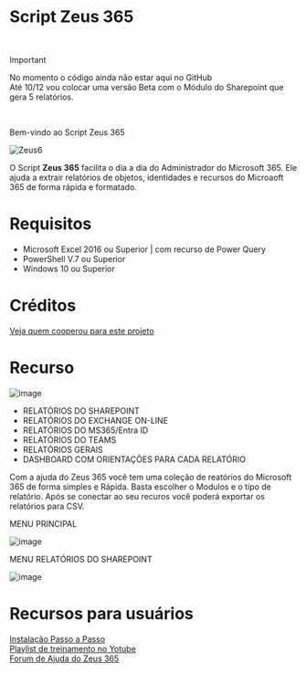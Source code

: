 
# Script Zeus 365

<br>

> [!IMPORTANT]
> No momento o código ainda não estar aqui no GitHub <br>
> Até 10/12 vou colocar uma versão Beta com o Módulo do Sharepoint
> que gera 5 relatórios.

<br>


Bem-vindo ao Script Zeus 365 <br>

![Zeus6](https://github.com/user-attachments/assets/25c417dc-6545-4691-baaa-b46f2054c9e0)
<br>

O Script **Zeus 365** facilita o dia a dia do Administrador do Microsoft 365. Ele ajuda a extrair relatórios de objetos, identidades e recursos do Microaoft 365 de forma rápida e formatado.
<br>

# Requisitos

- Microsoft Excel 2016 ou Superior | com recurso de Power Query
- PowerShell V.7 ou Superior
- Windows 10 ou Superior

# Créditos

[Veja quem cooperou para este projeto](https://github.com/Wanderson304/Script-Zeus-365/wiki/Cr%C3%A9ditos)

# Recurso

![image](https://github.com/user-attachments/assets/b31a72e5-43d5-4347-bd35-800850d9f8a1)
<br>

- RELATÓRIOS DO SHAREPOINT            
- RELATÓRIOS DO EXCHANGE ON-LINE   
- RELATÓRIOS DO MS365/Entra ID     
- RELATÓRIOS DO TEAMS             
- RELATÓRIOS GERAIS
- DASHBOARD COM ORIENTAÇÕES PARA CADA RELATÓRIO

Com a ajuda do Zeus 365 você tem uma coleção de reatórios do Microsoft 365 de forma simples e Rápida.
Basta escolher o Modulos e o tipo de relatório. Após se conectar ao seu recuros você poderá exportar os relatórios para CSV.
<br>

MENU PRINCIPAL
<br>

![image](https://github.com/user-attachments/assets/f4951653-621b-4446-b6e0-6ad9d2e3d896)
<br>

MENU RELATÓRIOS DO SHAREPOINT
<br>

![image](https://github.com/user-attachments/assets/8da996ff-3290-40b4-8980-7964827b74a5)
<br>

# Recursos para usuários

[Instalação Passo a Passo](https://github.com/Wanderson304/Script-Zeus-365/wiki/Instala%C3%A7%C3%A3o) <br>
[Playlist de treinamento no Yotube]() <br>
[Forum de Ajuda do Zeus 365]() <br>




